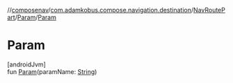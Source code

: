 //[composenav](../../../../index.md)/[com.adamkobus.compose.navigation.destination](../../index.md)/[NavRoutePart](../index.md)/[Param](index.md)/[Param](-param.md)

# Param

[androidJvm]\
fun [Param](-param.md)(paramName: [String](https://kotlinlang.org/api/latest/jvm/stdlib/kotlin/-string/index.html))
